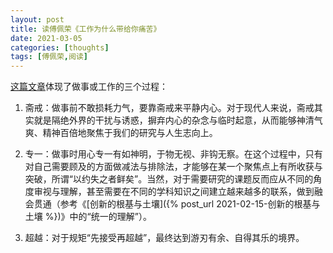 ```yaml
---
layout: post
title: 读傅佩荣《工作为什么带给你痛苦》
date: 2021-03-05
categories: [thoughts]
tags: [傅佩荣,阅读]
---
```


[这篇文章](https://weibo.com/ttarticle/p/show?id=2309404610044007415813)体现了做事或工作的三个过程：

1. 斋戒：做事前不敢损耗力气，要靠斋戒来平静内心。对于现代人来说，斋戒其实就是隔绝外界的干扰与诱惑，摒弃内心的杂念与临时起意，从而能够神清气爽、精神百倍地聚焦于我们的研究与人生志向上。

2. 专一：做事时用心专一有如神明，于物无视、非钩无察。在这个过程中，只有对自己需要顾及的方面做减法与排除法，才能够在某一个聚焦点上有所收获与突破，所谓“以约失之者鲜矣”。当然，对于需要研究的课题反而应从不同的角度审视与理解，甚至需要在不同的学科知识之间建立越来越多的联系，做到融会贯通（参考《[创新的根基与土壤]({% post_url 2021-02-15-创新的根基与土壤 %})》中的“统一的理解”）。

3. 超越：对于规矩“先接受再超越”，最终达到游刃有余、自得其乐的境界。
